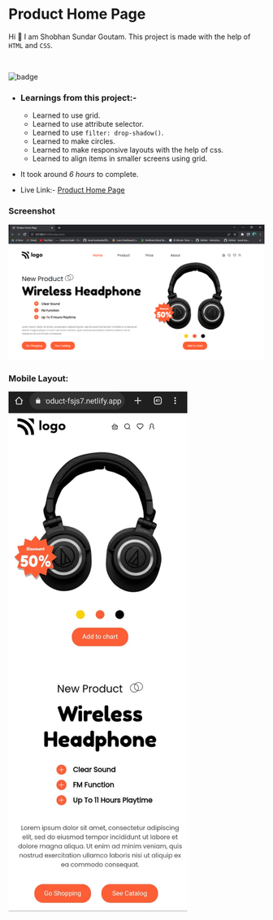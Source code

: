 # Product Home Page

Hi 👋 I am Shobhan Sundar Goutam. This project is made with the help of `HTML` and `CSS`.

<br>

![badge](https://img.shields.io/badge/HTML-CSS-blue)

- ### Learnings from this project:-

  - Learned to use grid.
  - Learned to use attribute selector.
  - Learned to use `filter: drop-shadow()`.
  - Learned to make circles.
  - Learned to make responsive layouts with the help of css.
  - Learned to align items in smaller screens using grid.

- It took around _6 hours_ to complete.

- Live Link:- [Product Home Page](https://product-fsjs7.netlify.app/)

### Screenshot

![Project-7 Screenshot](./project-7.png)

### Mobile Layout:

![Project-7 mobile Screenshot](./project-7-mobile.jpg)
